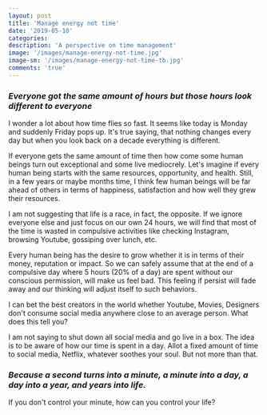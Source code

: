 ```yaml
---
layout: post
title: 'Manage energy not time'
date: '2019-05-10'
categories: 
description: 'A perspective on time management'
image: '/images/manage-energy-not-time.jpg'
image-sm: '/images/manage-energy-not-time-tb.jpg'
comments: 'true'
---
```

### *Everyone got the same amount of hours but those hours look different to everyone*

I wonder a lot about how time flies so fast. It seems like today is Monday and suddenly Friday pops up. It's true saying, that nothing changes every day but when you look back on a decade everything is different.

If everyone gets the same amount of time then how come some human beings turn out exceptional and some live mediocrely. 
Let's imagine if every human being starts with the same resources, opportunity, and health. Still, in a few years or maybe months time, I think few human beings will be far ahead of others in terms of happiness, satisfaction and how well they grew their resources.

I am not suggesting that life is a race, in fact, the opposite. If we ignore everyone else and just focus on our own 24 hours, we will find that most of the time is wasted in compulsive activities like checking Instagram, browsing Youtube, gossiping over lunch, etc.

Every human being has the desire to grow whether it is in terms of their money, reputation or impact. So we can safely assume that at the end of a compulsive day where 5 hours (20% of a day) are spent without our conscious permission, will make us feel bad. This feeling if persist will fade away and our thinking will adjust itself to such behaviors.

I can bet the best creators in the world whether Youtube, Movies, Designers don't consume social media anywhere close to an average person. What does this tell you? 

I am not saying to shut down all social media and go live in a box. The idea is to be aware of how our time is spent in a day. Allot a fixed amount of time to social media, Netflix, whatever soothes your soul. But not more than that.
### ***Because a second turns into a minute, a minute into a day, a day into a year, and years into life.***

If you don't control your minute, how can you control your life?